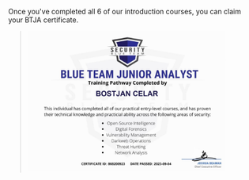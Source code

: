 Once you've completed all 6 of our introduction courses, you can claim your BTJA certificate. 


> <img width="400" src="https://github.com/C3LKO/Security-Blue-Team/blob/main/Assets/Blue%20Team%20Junior%20Analyst%20Pathway%20Bundle-btja.jpg"> <br>
